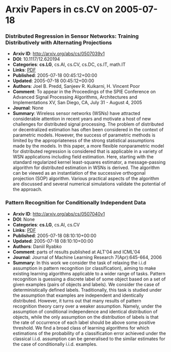 # Arxiv Papers in cs.CV on 2005-07-18
### Distributed Regression in Sensor Networks: Training Distributively with Alternating Projections
- **Arxiv ID**: http://arxiv.org/abs/cs/0507039v1
- **DOI**: 10.1117/12.620194
- **Categories**: **cs.LG**, cs.AI, cs.CV, cs.DC, cs.IT, math.IT
- **Links**: [PDF](http://arxiv.org/pdf/cs/0507039v1)
- **Published**: 2005-07-18 00:45:12+00:00
- **Updated**: 2005-07-18 00:45:12+00:00
- **Authors**: Joel B. Predd, Sanjeev R. Kulkarni, H. Vincent Poor
- **Comment**: To appear in the Proceedings of the SPIE Conference on Advanced
  Signal Processing Algorithms, Architectures and Implementations XV, San
  Diego, CA, July 31 - August 4, 2005
- **Journal**: None
- **Summary**: Wireless sensor networks (WSNs) have attracted considerable attention in recent years and motivate a host of new challenges for distributed signal processing. The problem of distributed or decentralized estimation has often been considered in the context of parametric models. However, the success of parametric methods is limited by the appropriateness of the strong statistical assumptions made by the models. In this paper, a more flexible nonparametric model for distributed regression is considered that is applicable in a variety of WSN applications including field estimation. Here, starting with the standard regularized kernel least-squares estimator, a message-passing algorithm for distributed estimation in WSNs is derived. The algorithm can be viewed as an instantiation of the successive orthogonal projection (SOP) algorithm. Various practical aspects of the algorithm are discussed and several numerical simulations validate the potential of the approach.



### Pattern Recognition for Conditionally Independent Data
- **Arxiv ID**: http://arxiv.org/abs/cs/0507040v1
- **DOI**: None
- **Categories**: **cs.LG**, cs.AI, cs.CV
- **Links**: [PDF](http://arxiv.org/pdf/cs/0507040v1)
- **Published**: 2005-07-18 08:10:10+00:00
- **Updated**: 2005-07-18 08:10:10+00:00
- **Authors**: Daniil Ryabko
- **Comment**: parts of results published at ALT'04 and ICML'04
- **Journal**: Journal of Machine Learning Research 7(Apr):645-664, 2006
- **Summary**: In this work we consider the task of relaxing the i.i.d assumption in pattern recognition (or classification), aiming to make existing learning algorithms applicable to a wider range of tasks. Pattern recognition is guessing a discrete label of some object based on a set of given examples (pairs of objects and labels). We consider the case of deterministically defined labels. Traditionally, this task is studied under the assumption that examples are independent and identically distributed. However, it turns out that many results of pattern recognition theory carry over a weaker assumption. Namely, under the assumption of conditional independence and identical distribution of objects, while the only assumption on the distribution of labels is that the rate of occurrence of each label should be above some positive threshold.   We find a broad class of learning algorithms for which estimations of the probability of a classification error achieved under the classical i.i.d. assumption can be generalised to the similar estimates for the case of conditionally i.i.d. examples.



